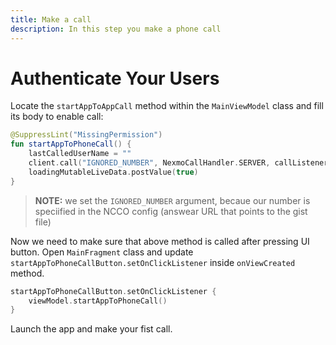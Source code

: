 ```yaml
---
title: Make a call
description: In this step you make a phone call
---
```


# Authenticate Your Users

Locate the `startAppToAppCall` method within the `MainViewModel` class and fill its body to enable call:

```kotlin
@SuppressLint("MissingPermission")
fun startAppToPhoneCall() {
    lastCalledUserName = ""
    client.call("IGNORED_NUMBER", NexmoCallHandler.SERVER, callListener)
    loadingMutableLiveData.postValue(true)
}
```

> **NOTE:** we set the `IGNORED_NUMBER` argument, becaue our number is speciified in the NCCO config (answear URL that points to the gist file)

Now we need to make sure that above method is called after pressing UI button. Open `MainFragment` class and update `startAppToPhoneCallButton.setOnClickListener` inside `onViewCreated` method.

```kotlin
startAppToPhoneCallButton.setOnClickListener {
    viewModel.startAppToPhoneCall()
}
```

Launch the app and make your fist call.
